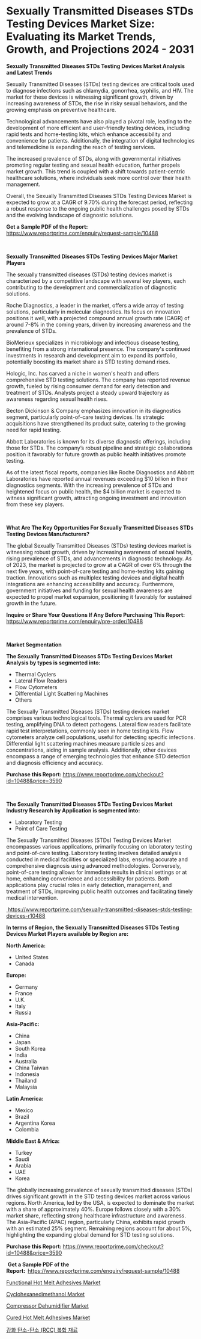 <p><h1>Sexually Transmitted Diseases STDs Testing Devices Market Size: Evaluating its Market Trends, Growth, and Projections 2024 - 2031</h1></p><p><strong>Sexually Transmitted Diseases STDs Testing Devices Market Analysis and Latest Trends</strong></p>
<p><p>Sexually Transmitted Diseases (STDs) testing devices are critical tools used to diagnose infections such as chlamydia, gonorrhea, syphilis, and HIV. The market for these devices is witnessing significant growth, driven by increasing awareness of STDs, the rise in risky sexual behaviors, and the growing emphasis on preventive healthcare. </p><p>Technological advancements have also played a pivotal role, leading to the development of more efficient and user-friendly testing devices, including rapid tests and home-testing kits, which enhance accessibility and convenience for patients. Additionally, the integration of digital technologies and telemedicine is expanding the reach of testing services.</p><p>The increased prevalence of STDs, along with governmental initiatives promoting regular testing and sexual health education, further propels market growth. This trend is coupled with a shift towards patient-centric healthcare solutions, where individuals seek more control over their health management.</p><p>Overall, the Sexually Transmitted Diseases STDs Testing Devices Market is expected to grow at a CAGR of 9.70% during the forecast period, reflecting a robust response to the ongoing public health challenges posed by STDs and the evolving landscape of diagnostic solutions.</p></p>
<p><strong>Get a Sample PDF of the Report:&nbsp;</strong> <a href="https://www.reportprime.com/enquiry/request-sample/10488">https://www.reportprime.com/enquiry/request-sample/10488</a></p>
<p>&nbsp;</p>
<p><strong>Sexually Transmitted Diseases STDs Testing Devices Major Market Players</strong></p>
<p><p>The sexually transmitted diseases (STDs) testing devices market is characterized by a competitive landscape with several key players, each contributing to the development and commercialization of diagnostic solutions. </p><p>Roche Diagnostics, a leader in the market, offers a wide array of testing solutions, particularly in molecular diagnostics. Its focus on innovation positions it well, with a projected compound annual growth rate (CAGR) of around 7-8% in the coming years, driven by increasing awareness and the prevalence of STDs.</p><p>BioMerieux specializes in microbiology and infectious disease testing, benefiting from a strong international presence. The company's continued investments in research and development aim to expand its portfolio, potentially boosting its market share as STD testing demand rises.</p><p>Hologic, Inc. has carved a niche in women's health and offers comprehensive STD testing solutions. The company has reported revenue growth, fueled by rising consumer demand for early detection and treatment of STDs. Analysts project a steady upward trajectory as awareness regarding sexual health rises.</p><p>Becton Dickinson & Company emphasizes innovation in its diagnostics segment, particularly point-of-care testing devices. Its strategic acquisitions have strengthened its product suite, catering to the growing need for rapid testing.</p><p>Abbott Laboratories is known for its diverse diagnostic offerings, including those for STDs. The company’s robust pipeline and strategic collaborations position it favorably for future growth as public health initiatives promote testing.</p><p>As of the latest fiscal reports, companies like Roche Diagnostics and Abbott Laboratories have reported annual revenues exceeding $10 billion in their diagnostics segments. With the increasing prevalence of STDs and heightened focus on public health, the $4 billion market is expected to witness significant growth, attracting ongoing investment and innovation from these key players.</p></p>
<p>&nbsp;</p>
<p><strong>What Are The Key Opportunities For Sexually Transmitted Diseases STDs Testing Devices Manufacturers?</strong></p>
<p><p>The global Sexually Transmitted Diseases (STDs) testing devices market is witnessing robust growth, driven by increasing awareness of sexual health, rising prevalence of STDs, and advancements in diagnostic technology. As of 2023, the market is projected to grow at a CAGR of over 6% through the next five years, with point-of-care testing and home-testing kits gaining traction. Innovations such as multiplex testing devices and digital health integrations are enhancing accessibility and accuracy. Furthermore, government initiatives and funding for sexual health awareness are expected to propel market expansion, positioning it favorably for sustained growth in the future.</p></p>
<p><strong>Inquire or Share Your Questions If Any Before Purchasing This Report:</strong> <a href="https://www.reportprime.com/enquiry/pre-order/10488">https://www.reportprime.com/enquiry/pre-order/10488</a></p>
<p>&nbsp;</p>
<p><strong>Market Segmentation</strong></p>
<p><strong>The Sexually Transmitted Diseases STDs Testing Devices Market Analysis by types is segmented into:</strong></p>
<p><ul><li>Thermal Cyclers</li><li>Lateral Flow Readers</li><li>Flow Cytometers</li><li>Differential Light Scattering Machines</li><li>Others</li></ul></p>
<p><p>The Sexually Transmitted Diseases (STDs) testing devices market comprises various technological tools. Thermal cyclers are used for PCR testing, amplifying DNA to detect pathogens. Lateral flow readers facilitate rapid test interpretations, commonly seen in home testing kits. Flow cytometers analyze cell populations, useful for detecting specific infections. Differential light scattering machines measure particle sizes and concentrations, aiding in sample analysis. Additionally, other devices encompass a range of emerging technologies that enhance STD detection and diagnosis efficiency and accuracy.</p></p>
<p><strong>Purchase this Report:&nbsp;</strong><a href="https://www.reportprime.com/checkout?id=10488&price=3590">https://www.reportprime.com/checkout?id=10488&price=3590</a></p>
<p>&nbsp;</p>
<p><strong>The Sexually Transmitted Diseases STDs Testing Devices Market Industry Research by Application is segmented into:</strong></p>
<p><ul><li>Laboratory Testing</li><li>Point of Care Testing</li></ul></p>
<p><p>The Sexually Transmitted Diseases (STDs) Testing Devices Market encompasses various applications, primarily focusing on laboratory testing and point-of-care testing. Laboratory testing involves detailed analysis conducted in medical facilities or specialized labs, ensuring accurate and comprehensive diagnosis using advanced methodologies. Conversely, point-of-care testing allows for immediate results in clinical settings or at home, enhancing convenience and accessibility for patients. Both applications play crucial roles in early detection, management, and treatment of STDs, improving public health outcomes and facilitating timely medical intervention.</p></p>
<p><a href="https://www.reportprime.com/sexually-transmitted-diseases-stds-testing-devices-r10488">&nbsp;https://www.reportprime.com/sexually-transmitted-diseases-stds-testing-devices-r10488</a></p>
<p><strong>In terms of Region, the Sexually Transmitted Diseases STDs Testing Devices Market Players available by Region are:</strong></p>
<p>
    <p> <strong> North America: </strong>
        <ul>
            <li>United States</li>
            <li>Canada</li>
        </ul>
        </p> 
    <p> <strong> Europe: </strong>
        <ul>
            <li>Germany</li>
            <li>France</li>
            <li>U.K.</li>
            <li>Italy</li>
            <li>Russia</li>
        </ul>
        </p> 
    <p> <strong> Asia-Pacific: </strong>
        <ul>
            <li>China</li>
            <li>Japan</li>
            <li>South Korea</li>
            <li>India</li>
            <li>Australia</li>
            <li>China Taiwan</li>
            <li>Indonesia</li>
            <li>Thailand</li>
            <li>Malaysia</li>
        </ul>
        </p> 
    <p> <strong> Latin America: </strong>
        <ul>
            <li>Mexico</li>
            <li>Brazil</li>
            <li>Argentina Korea</li>
            <li>Colombia</li>
        </ul>
        </p> 
    <p> <strong> Middle East & Africa: </strong>
        <ul>
            <li>Turkey</li>
            <li>Saudi</li>
            <li>Arabia</li>
            <li>UAE</li>
            <li>Korea</li>
        </ul>
    </p>
    </p>
<p><p>The globally increasing prevalence of sexually transmitted diseases (STDs) drives significant growth in the STD testing devices market across various regions. North America, led by the USA, is expected to dominate the market with a share of approximately 40%. Europe follows closely with a 30% market share, reflecting strong healthcare infrastructure and awareness. The Asia-Pacific (APAC) region, particularly China, exhibits rapid growth with an estimated 25% segment. Remaining regions account for about 5%, highlighting the expanding global demand for STD testing solutions.</p></p>
<p><strong>Purchase this Report: </strong><a href="https://www.reportprime.com/checkout?id=10488&price=3590">https://www.reportprime.com/checkout?id=10488&price=3590</a></p>
<p>&nbsp;<strong>Get a Sample PDF of the Report:&nbsp;&nbsp;</strong><a href="https://www.reportprime.com/enquiry/request-sample/10488">https://www.reportprime.com/enquiry/request-sample/10488</a></p>
<p><strong></strong></p>
<p><p><a href="https://medium.com/@patricbguth07/the-functional-hot-melt-adhesives-market-prioritizes-cost-control-and-efficiency-enhancement-e43f0f23a163">Functional Hot Melt Adhesives Market</a></p><p><a href="https://www.linkedin.com/pulse/global-perspectives-cyclohexanedimethanol-market-trends-challenges-wnmoc?trackingId=SYvWa3TmRhCyigLRMN6%2FhQ%3D%3D">Cyclohexanedimethanol Market</a></p><p><a href="https://issuu.com/reportprime-2/docs/compressor-dehumidifier-market-size_adf80ce3c57d5a">Compressor Dehumidifier Market</a></p><p><a href="https://medium.com/@patricbguth07/the-cured-hot-melt-adhesives-market-insights-report-offers-an-in-depth-and-thorough-analysis-of-bfe2eabf3bb6">Cured Hot Melt Adhesives Market</a></p><p><a href="https://medium.com/@rekhakhatun65/%EC%84%B8%EA%B3%84-reinforced-carbon-carbon-rcc-composite-materials-market-%EC%9D%80-2024%EC%97%90%EC%84%9C-2031%EB%A1%9C-%EC%97%B0%ED%8F%89%EA%B7%A0-%EC%A6%9D%EA%B0%80%EC%9C%A8%EC%9D%84-%EB%B3%B4%EC%9D%BC-%EA%B2%83%EC%9C%BC%EB%A1%9C-%EC%98%88%EC%83%81%EB%90%A9%EB%8B%88%EB%8B%A4-994e23f493b7?postPublishedType=initial">강화 탄소-탄소 (RCC) 복합 재료</a></p></p>
